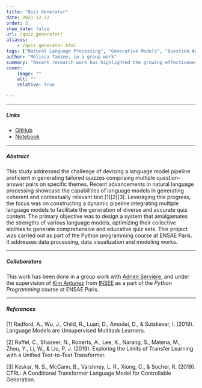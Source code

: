 ```yaml
---
title: "Quiz Generator" 
date: 2021-12-22
order: 3
show_date: false
url: /quiz_generator/
aliases: 
    - /quiz_generator.html
tags: ["Natural Language Processing", "Generative Models", "Question Answering Task"]
author: "Mélissa Tamine, in a group work"
summary: "Recent research work has highlighted the growing effectiveness of generative language models in the production of accurate and coherent textual content. By exploiting this technology, this project aimed to develop a system capable of automatically composing questions and answers on predefined topics." 
cover:
    image: ""
    alt: ""
    relative: true

---
```


---

##### Links

+ [GitHub](https://github.com/taminemelissa/multi-label-classification)
+ [Notebook](https://github.com/taminemelissa/quiz-generator/blob/main/final-project.ipynb)

---

##### Abstract

This study addressed the challenge of devising a language model pipeline proficient in generating tailored quizzes comprising multiple question-answer pairs on specific themes. Recent advancements in natural language processing showcase the capabilities of language models in generating coherent and contextually relevant text [1][2][3]. Leveraging this progress, the focus was on constructing a dynamic pipeline integrating multiple language models to facilitate the generation of diverse and accurate quiz content. The primary objective was to design a system that amalgamates the strengths of various language models, optimizing their collective abilities to generate comprehensive and educative quiz sets. This project was carried out as part of the Python programming course at ENSAE Paris. It addresses data processing, data visualization and modeling works. 

---

##### Collaborators

This work has been done in a group work with [Adrien Servière](https://www.linkedin.com/in/adrien-serviere/), and under the supervision of [Kim Antunez](https://www.linkedin.com/in/kantunez/?originalSubdomain=fr) from [INSEE](https://www.insee.fr/fr/accueil) as a part of the _Python Programming_ course at ENSAE Paris.

---

##### References

[1] Radford, A., Wu, J., Child, R., Luan, D., Amodei, D., & Sutskever, I. (2019). Language Models are Unsupervised Multitask Learners.

[2] Raffel, C., Shazeer, N., Roberts, A., Lee, K., Narang, S., Matena, M., Zhou, Y., Li, W., & Liu, P. J. (2019). Exploring the Limits of Transfer Learning with a Unified Text-to-Text Transformer.

[3] Keskar, N. S., McCann, B., Varshney, L. R., Xiong, C., & Socher, R. (2019). CTRL: A Conditional Transformer Language Model for Controllable Generation.